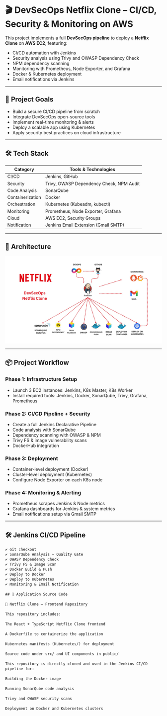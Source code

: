 # 🎬 DevSecOps Netflix Clone – CI/CD, Security & Monitoring on AWS

This project implements a full **DevSecOps pipeline** to deploy a **Netflix Clone** on **AWS EC2**, featuring:
- CI/CD automation with Jenkins
- Security analysis using Trivy and OWASP Dependency Check
- NPM dependency scanning
- Monitoring with Prometheus, Node Exporter, and Grafana
- Docker & Kubernetes deployment
- Email notifications via Jenkins

---

## 🚀 Project Goals

- Build a secure CI/CD pipeline from scratch
- Integrate DevSecOps open-source tools
- Implement real-time monitoring & alerts
- Deploy a scalable app using Kubernetes
- Apply security best practices on cloud infrastructure

---

## 🛠️ Tech Stack

| Category         | Tools & Technologies                              |
|------------------|----------------------------------------------------|
| CI/CD            | Jenkins, GitHub                                    |
| Security         | Trivy, OWASP Dependency Check, NPM Audit           |
| Code Analysis    | SonarQube                                          |
| Containerization | Docker                                             |
| Orchestration    | Kubernetes (Kubeadm, kubectl)                      |
| Monitoring       | Prometheus, Node Exporter, Grafana                 |
| Cloud            | AWS EC2, Security Groups                           |
| Notification     | Jenkins Email Extension (Gmail SMTP)              |

---

## 🧱 Architecture

![Netflix DevSecOps Architecture](./screenshots/netflix_devsecops_architecture.png)


---

## 📦 Project Workflow

### Phase 1: Infrastructure Setup
- Launch 3 EC2 instances: Jenkins, K8s Master, K8s Worker
- Install required tools: Jenkins, Docker, SonarQube, Trivy, Grafana, Prometheus

### Phase 2: CI/CD Pipeline + Security
- Create a full Jenkins Declarative Pipeline
- Code analysis with SonarQube
- Dependency scanning with OWASP & NPM
- Trivy FS & image vulnerability scans
- DockerHub integration

### Phase 3: Deployment
- Container-level deployment (Docker)
- Cluster-level deployment (Kubernetes)
- Configure Node Exporter on each K8s node

### Phase 4: Monitoring & Alerting
- Prometheus scrapes Jenkins & Node metrics
- Grafana dashboards for Jenkins & system metrics
- Email notifications setup via Gmail SMTP

---

## 🛠 Jenkins CI/CD Pipeline

```plaintext
✔ Git checkout
✔ SonarQube Analysis + Quality Gate
✔ OWASP Dependency Check
✔ Trivy FS & Image Scan
✔ Docker Build & Push
✔ Deploy to Docker
✔ Deploy to Kubernetes
✔ Monitoring & Email Notification

## 📁 Application Source Code

🔗 Netflix Clone – Frontend Repository

This repository includes:

The React + TypeScript Netflix Clone frontend

A Dockerfile to containerize the application

Kubernetes manifests (Kubernetes/) for deployment

Source code under src/ and UI components in public/

This repository is directly cloned and used in the Jenkins CI/CD pipeline for:

Building the Docker image

Running SonarQube code analysis

Trivy and OWASP security scans

Deployment on Docker and Kubernetes clusters
